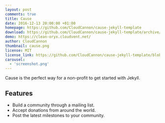 ```yaml
---
layout: post
comments: true
title: Cause
date: 2016-12-13 20:00:00 +01:00
homepage: https://github.com/CloudCannon/cause-jekyll-template
download: https://github.com/CloudCannon/cause-jekyll-template/archive/master.zip
demo: https://clean-oryx.cloudvent.net/
author: CloudCannon
thumbnail: cause.png
license: MIT
license_link: https://github.com/CloudCannon/cause-jekyll-template/blob/master/LICENSE
carousel:
  - 'screenshot.png'
---
```


Cause is the perfect way for a non-profit to get started with Jekyll.

## Features

* Build a community through a mailing list.
* Accept donations from around the world.
* Post the latest milestones to your community.
